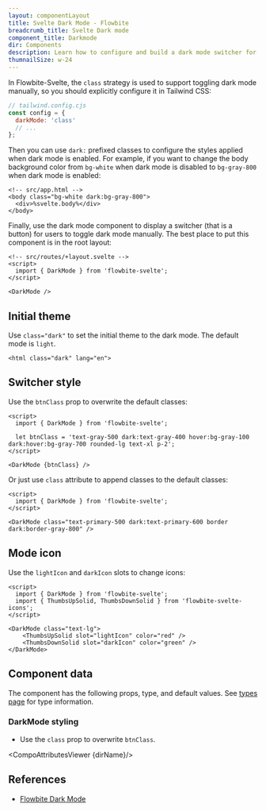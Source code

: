 ```yaml
---
layout: componentLayout
title: Svelte Dark Mode - Flowbite
breadcrumb_title: Svelte Dark mode
component_title: Darkmode
dir: Components
description: Learn how to configure and build a dark mode switcher for Flowbite using Tailwind CSS and start developing with the components from the library
thumnailSize: w-24
---
```


<script>
  import { CompoAttributesViewer, GitHubCompoLinks, toKebabCase } from '../../utils'
  import { P, A } from '$lib'
  const dirName = toKebabCase(component_title)
</script>

In Flowbite-Svelte, the `class` strategy is used to support toggling dark mode manually, so you should explicitly configure it in Tailwind CSS:

```js example
// tailwind.config.cjs
const config = {
  darkMode: 'class'
  // ...
};
```

Then you can use `dark:` prefixed classes to configure the styles applied when dark mode is enabled. For example, if you want to change the body background color from `bg-white` when dark mode is disabled to `bg-gray-800` when dark mode is enabled:

```svelte example hideOutput
<!-- src/app.html -->
<body class="bg-white dark:bg-gray-800">
  <div>%svelte.body%</div>
</body>
```

Finally, use the dark mode component to display a switcher (that is a button) for users to toggle dark mode manually. The best place to put this component is in the root layout:

```svelte example
<!-- src/routes/+layout.svelte -->
<script>
  import { DarkMode } from 'flowbite-svelte';
</script>

<DarkMode />
```

## Initial theme

Use `class="dark"` to set the initial theme to the dark mode. The default mode is `light`.

```
<html class="dark" lang="en">
```

## Switcher style

Use the `btnClass` prop to overwrite the default classes:

```svelte example
<script>
  import { DarkMode } from 'flowbite-svelte';

  let btnClass = 'text-gray-500 dark:text-gray-400 hover:bg-gray-100 dark:hover:bg-gray-700 rounded-lg text-xl p-2';
</script>

<DarkMode {btnClass} />
```

Or just use `class` attribute to append classes to the default classes:

```svelte example
<script>
  import { DarkMode } from 'flowbite-svelte';
</script>

<DarkMode class="text-primary-500 dark:text-primary-600 border dark:border-gray-800" />
```

## Mode icon

Use the `lightIcon` and `darkIcon` slots to change icons:

```svelte example
<script>
  import { DarkMode } from 'flowbite-svelte';
  import { ThumbsUpSolid, ThumbsDownSolid } from 'flowbite-svelte-icons';
</script>

<DarkMode class="text-lg">
    <ThumbsUpSolid slot="lightIcon" color="red" />
    <ThumbsDownSolid slot="darkIcon" color="green" />
</DarkMode>
```

## Component data

The component has the following props, type, and default values. See [types page](/docs/pages/typescript) for type information.

### DarkMode styling

- Use the `class` prop to overwrite `btnClass`.

<CompoAttributesViewer {dirName}/>

## References

- [Flowbite Dark Mode](https://flowbite.com/docs/customize/dark-mode/)

<GitHubCompoLinks />
